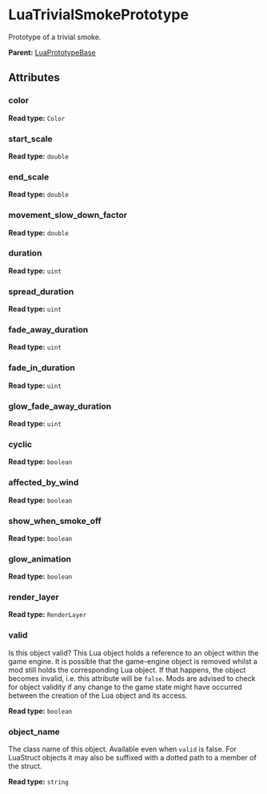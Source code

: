 # LuaTrivialSmokePrototype

Prototype of a trivial smoke.

**Parent:** [LuaPrototypeBase](LuaPrototypeBase.md)

## Attributes

### color

**Read type:** `Color`

### start_scale

**Read type:** `double`

### end_scale

**Read type:** `double`

### movement_slow_down_factor

**Read type:** `double`

### duration

**Read type:** `uint`

### spread_duration

**Read type:** `uint`

### fade_away_duration

**Read type:** `uint`

### fade_in_duration

**Read type:** `uint`

### glow_fade_away_duration

**Read type:** `uint`

### cyclic

**Read type:** `boolean`

### affected_by_wind

**Read type:** `boolean`

### show_when_smoke_off

**Read type:** `boolean`

### glow_animation

**Read type:** `boolean`

### render_layer

**Read type:** `RenderLayer`

### valid

Is this object valid? This Lua object holds a reference to an object within the game engine. It is possible that the game-engine object is removed whilst a mod still holds the corresponding Lua object. If that happens, the object becomes invalid, i.e. this attribute will be `false`. Mods are advised to check for object validity if any change to the game state might have occurred between the creation of the Lua object and its access.

**Read type:** `boolean`

### object_name

The class name of this object. Available even when `valid` is false. For LuaStruct objects it may also be suffixed with a dotted path to a member of the struct.

**Read type:** `string`

